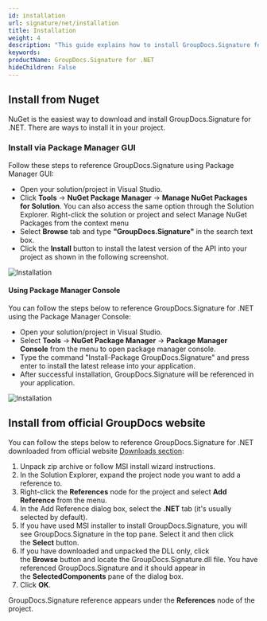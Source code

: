 ```yaml
---
id: installation
url: signature/net/installation
title: Installation
weight: 4
description: "This guide explains how to install GroupDocs.Signature for .NET to your environment"
keywords: 
productName: GroupDocs.Signature for .NET
hideChildren: False
---
```

## Install from Nuget

NuGet is the easiest way to download and install GroupDocs.Signature for .NET. There are ways to install it in your project.

### Install via Package Manager GUI

Follow these steps to reference GroupDocs.Signature using Package Manager GUI:

* Open your solution/project in Visual Studio.
* Click **Tools** -> **NuGet Package Manager** -> **Manage NuGet Packages for Solution**. You can also access the same option through the Solution Explorer. Right-click the solution or project and select Manage NuGet Packages from the context menu
* Select **Browse** tab and type **"GroupDocs.Signature"** in the search text box.
* Click the **Install** button to install the latest version of the API into your project as shown in the following screenshot.  

![Installation](/signature/net/images/installation.png)

#### Using Package Manager Console

You can follow the steps below to reference GroupDocs.Signature for .NET using the Package Manager Console:

* Open your solution/project in Visual Studio.
* Select **Tools** -> **NuGet Package Manager** -> **Package Manager Console** from the menu to open package manager console.
* Type the command "Install-Package GroupDocs.Signature" and press enter to install the latest release into your application.
* After successful installation, GroupDocs.Signature will be referenced in your application.  

![Installation](/signature/net/images/installation_1.png)

## Install from official GroupDocs website

You can follow the steps below to reference GroupDocs.Signature for .NET downloaded from official website [Downloads section](https://downloads.groupdocs.com/signature/net):

1. Unpack zip archive or follow MSI install wizard instructions.
2. In the Solution Explorer, expand the project node you want to add a reference to.
3. Right-click the **References** node for the project and select **Add Reference** from the menu.
4. In the Add Reference dialog box, select the **.NET** tab (it's usually selected by default).
5. If you have used MSI installer to install GroupDocs.Signature, you will see GroupDocs.Signature in the top pane. Select it and then click the **Select** button.
6. If you have downloaded and unpacked the DLL only, click the **Browse** button and locate the GroupDocs.Signature.dll file. You have referenced GroupDocs.Signature and it should appear in the **SelectedComponents** pane of the dialog box.
7. Click **OK**.

GroupDocs.Signature reference appears under the **References** node of the project.

